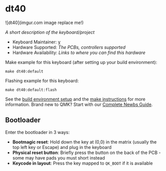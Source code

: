 # dt40

![dt40](imgur.com image replace me!)

*A short description of the keyboard/project*

* Keyboard Maintainer: [y](https://github.com/linlin012)
* Hardware Supported: *The PCBs, controllers supported*
* Hardware Availability: *Links to where you can find this hardware*

Make example for this keyboard (after setting up your build environment):

    make dt40:default

Flashing example for this keyboard:

    make dt40:default:flash

See the [build environment setup](https://docs.qmk.fm/#/getting_started_build_tools) and the [make instructions](https://docs.qmk.fm/#/getting_started_make_guide) for more information. Brand new to QMK? Start with our [Complete Newbs Guide](https://docs.qmk.fm/#/newbs).

## Bootloader

Enter the bootloader in 3 ways:

* **Bootmagic reset**: Hold down the key at (0,0) in the matrix (usually the top left key or Escape) and plug in the keyboard
* **Physical reset button**: Briefly press the button on the back of the PCB - some may have pads you must short instead
* **Keycode in layout**: Press the key mapped to `QK_BOOT` if it is available

